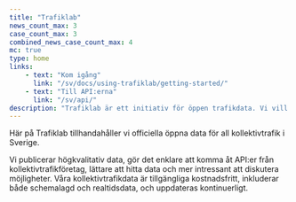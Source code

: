 ```yaml
---
title: "Trafiklab"
news_count_max: 3
case_count_max: 3
combined_news_case_count_max: 4
mc: true
type: home
links:
    - text: "Kom igång"
      link: "/sv/docs/using-trafiklab/getting-started/"
    - text: "Till API:erna"
      link: "/sv/api/"
description: "Trafiklab är ett initiativ för öppen trafikdata. Vi vill göra det enklare att få tillgång till APIer från trafikföretag, lättare att visa upp vad som finns och roligare att prata om vad man skulle kunna göra. Här kan du utforska vad andra gjort, dela bra idéer och hitta information om tillgängliga APIer."
---
```


Här på Trafiklab tillhandahåller vi officiella öppna data för all kollektivtrafik i Sverige.

Vi publicerar högkvalitativ data, gör det enklare att komma åt API:er från kollektivtrafikföretag, lättare att hitta data och mer intressant att diskutera möjligheter. Våra kollektivtrafikdata är tillgängliga kostnadsfritt, inkluderar både schemalagd och realtidsdata, och uppdateras kontinuerligt.